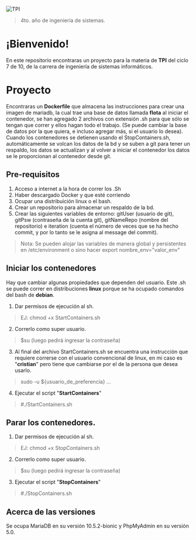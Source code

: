 ![TPI](https://user-images.githubusercontent.com/41448429/80761714-4d340a00-8af8-11ea-86eb-7ef20fceb19d.png)


> 4to. año de ingeniería de sistemas.

# ¡Bienvenido!

En este repositorio encontraras un proyecto para la materia de **TPI** del ciclo 7 de 10, de la carrera de ingeniería de sistemas informáticos. 

# Proyecto

Encontraras un **Dockerfile** que almacena las instrucciones para crear una imagen de mariadb, la cual trae una base de datos llamada **flota** al iniciar el contenedor, se han agregado 2 archivos con extensión .sh para que sólo se tengan que correr y ellos hagan todo el trabajo. (Se puede cambiar la base de datos por la que quiera, e incluso agregar más, si el usuario lo desea). Cuando los contenedores se detienen usando el StopContainers.sh, automáticamente se volcan los datos de la bd y se suben a git para tener un respaldo, los datos se actualizan y al volver a iniciar el contenedor los datos se le proporcionan al contenedor desde git.

## Pre-requisitos 

 1. Acceso a internet a la hora de correr los .Sh
 2. Haber descargado Docker y que esté corriendo
 3. Ocupar una distribuición linux o el bash. 
 4. Crear un repositorio para almacenar un respaldo de la bd.
 5. Crear las siguientes variables de entorno: gitUser (usuario de git), gitPsw (contraseña de la cuenta git), gitNameRepo (nombre del repositorio) e iteration (cuenta el número de veces que se ha hecho commit, y por lo tanto se le asigna al message del commit).

> Nota: Se pueden alojar las variables de manera global y persistentes en /etc/environment o sino hacer export nombre_env="valor_env"

## Iniciar los contenedores

Hay que cambiar algunas propiedades que dependen del usuario. Este .sh se puede correr en distribuciones **linux** porque se ha ocupado comandos del bash de **debian**. 

 1. Dar permisos de ejecución al sh.
 >EJ: chmod +x StartContainers.sh  
2. Correrlo como super usuario.
> $su (luego pedirá ingresar la contraseña)
3. Al final del archivo StartContainers.sh se encuentra una instrucción que requiere correrse con el usuario convencional de linux, en mi caso es "**cristian**" pero tiene que cambiarse por el de la persona que desea usarlo.
>sudo -u ${usuario_de_preferencia} ...
4. Ejecutar el script "**StartContainers**"
>#./StartContainers.sh

## Parar los contenedores.
 1. Dar permisos de ejecución al sh.
 >EJ: chmod +x StopContainers.sh 
2. Correrlo como super usuario.
> $su (luego pedirá ingresar la contraseña)
3. Ejecutar el script "**StopContainers**"
>#./StopContainers.sh



## Acerca de las versiones
Se ocupa MariaDB en su versión 10.5.2-bionic y PhpMyAdmin en su versión 5.0.
